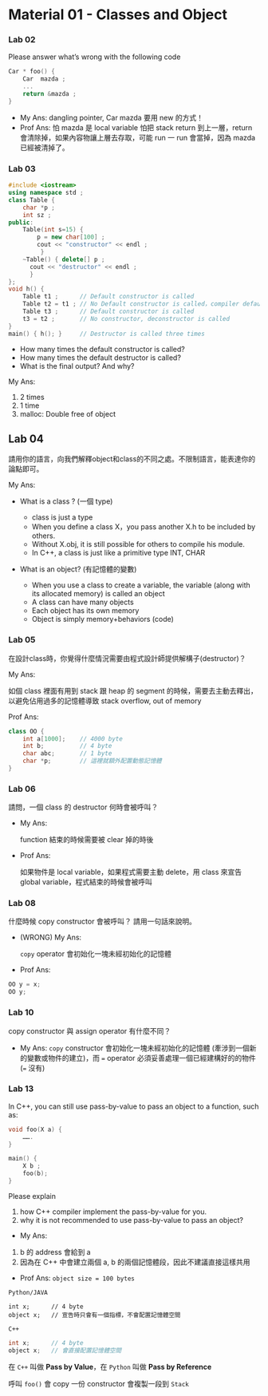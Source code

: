 # Material 01 - Classes and Object

### Lab 02
Please answer what’s wrong with the following code
```cpp
Car * foo() {
    Car  mazda ;
    ...
    return &mazda ;
}
```

- My Ans: dangling pointer, Car mazda 要用 new 的方式！
- Prof Ans: 怕 mazda 是 local variable 怕把 stack return 到上一層，return 會清除掉，如果內容物讓上層去存取，可能 run 一 run 會當掉，因為 mazda 已經被清掉了。


### Lab 03
```cpp
#include <iostream>
using namespace std ;
class Table {
    char *p ;
    int sz ;
public:
    Table(int s=15) { 
        p = new char[100] ;
        cout << "constructor" << endl ;
         } 
    ~Table() { delete[] p ; 
      cout << "destructor" << endl ; 
      }
};
void h() {
    Table t1 ;      // Default constructor is called
    Table t2 = t1 ; // No Default constructor is called，compiler default is called
    Table t3 ;      // Default constructor is called
    t3 = t2 ;       // No constructor, deconstructor is called
}
main() { h(); }     // Destructor is called three times
```


- How many times the default constructor is called? 
- How many times the default destructor is called?
- What is the final output? And why?


My Ans:
1. 2 times 
2. 1 time 
3. malloc: Double free of object

## Lab 04

請用你的語言，向我們解釋object和class的不同之處。不限制語言，能表達你的論點即可。

My Ans:
- What is a class ? (一個 type)
  - class is just a type
  - When you define a class X，you pass another X.h to be included by others.
  - Without X.obj, it is still possible for others to compile his module.
  - In C++, a class is just like a primitive type INT, CHAR

- What is an object? (有記憶體的變數)
  - When you use a class to create a variable, the variable (along with its allocated memory) is called an object
  - A class can have many objects
  - Each object has its own memory
  - Object is simply memory+behaviors (code)


### Lab 05

在設計class時，你覺得什麼情況需要由程式設計師提供解構子(destructor)？

My Ans:

如個 class 裡面有用到 stack 跟 heap 的 segment 的時候，需要去主動去釋出，以避免佔用過多的記憶體導致 stack overflow, out of memory

Prof Ans:

```cpp
class OO {
    int a[1000];    // 4000 byte
    int b;          // 4 byte
    char abc;       // 1 byte
    char *p;        // 這裡就額外配置動態記憶體
}
```

### Lab 06

請問，一個 class 的 destructor 何時會被呼叫？

- My Ans:

    function 結束的時候需要被 clear 掉的時後

- Prof Ans:

    如果物件是 local variable，如果程式需要主動 delete，用 class 來宣告 global variable，程式結束的時候會被呼叫


### Lab 08

什麼時候 copy constructor 會被呼叫？ 請用一句話來說明。

- (WRONG) My Ans:

  `copy` operator 會初始化一塊未經初始化的記憶體

- Prof Ans:

```cpp
OO y = x;
OO y;
```


### Lab 10

copy constructor 與 assign operator 有什麼不同？

- My Ans: 
    `copy` constructor 會初始化一塊未經初始化的記憶體 (牽涉到一個新的變數或物件的建立)，而 `=` operator 必須妥善處理一個已經建構好的的物件 (`=` 沒有)


### Lab 13

In C++, you can still use pass-by-value to pass an object to a function, such as:


```cpp
void foo(X a) {
    …….
}

main() {
    X b ;
    foo(b);
}
```

Please explain
1. how C++ compiler implement the pass-by-value for you.
2. why it is not recommended to use pass-by-value to pass an object?

- My Ans:
1. b 的 address 會給到 a 
2. 因為在 C++ 中會建立兩個 a, b 的兩個記憶體段，因此不建議直接這樣共用

- Prof Ans:
`object size = 100 bytes`

`Python/JAVA`
```
int x;      // 4 byte
object x;   // 宣告時只會有一個指標，不會配置記憶體空間
```

`C++`
```cpp
int x;      // 4 byte
object x;   // 會直接配置記憶體空間
```

在 `C++` 叫做 **Pass by Value**，在 `Python` 叫做 **Pass by Reference**

呼叫 `foo()` 會 copy 一份 constructor 會複製一段到 `Stack`